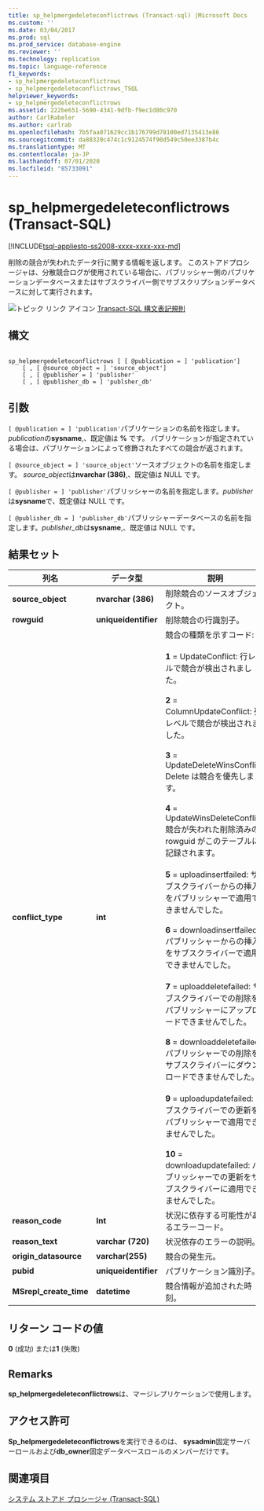```yaml
---
title: sp_helpmergedeleteconflictrows (Transact-sql) |Microsoft Docs
ms.custom: ''
ms.date: 03/04/2017
ms.prod: sql
ms.prod_service: database-engine
ms.reviewer: ''
ms.technology: replication
ms.topic: language-reference
f1_keywords:
- sp_helpmergedeleteconflictrows
- sp_helpmergedeleteconflictrows_TSQL
helpviewer_keywords:
- sp_helpmergedeleteconflictrows
ms.assetid: 222be651-5690-4341-9dfb-f9ec1d80c970
author: CarlRabeler
ms.author: carlrab
ms.openlocfilehash: 7b5faa071629cc1b176799d78100ed7135413e86
ms.sourcegitcommit: da88320c474c1c9124574f90d549c50ee3387b4c
ms.translationtype: MT
ms.contentlocale: ja-JP
ms.lasthandoff: 07/01/2020
ms.locfileid: "85733091"
---
```

# <a name="sp_helpmergedeleteconflictrows-transact-sql"></a>sp_helpmergedeleteconflictrows (Transact-SQL)
[!INCLUDE[tsql-appliesto-ss2008-xxxx-xxxx-xxx-md](../../includes/applies-to-version/sqlserver.md)]

  削除の競合が失われたデータ行に関する情報を返します。 このストアドプロシージャは、分散競合ログが使用されている場合に、パブリッシャー側のパブリケーションデータベースまたはサブスクライバー側でサブスクリプションデータベースに対して実行されます。  
  
 ![トピック リンク アイコン](../../database-engine/configure-windows/media/topic-link.gif "トピック リンク アイコン") [Transact-SQL 構文表記規則](../../t-sql/language-elements/transact-sql-syntax-conventions-transact-sql.md)  
  
## <a name="syntax"></a>構文  
  
```  
  
sp_helpmergedeleteconflictrows [ [ @publication = ] 'publication']  
    [ , [ @source_object = ] 'source_object']  
    [ , [ @publisher = ] 'publisher'  
    [ , [ @publisher_db = ] 'publsher_db'  
```  
  
## <a name="arguments"></a>引数  
`[ @publication = ] 'publication'`パブリケーションの名前を指定します。 *publication*の**sysname**,、既定値は **%** です。 パブリケーションが指定されている場合は、パブリケーションによって修飾されたすべての競合が返されます。  
  
`[ @source_object = ] 'source_object'`ソースオブジェクトの名前を指定します。 *source_object*は**nvarchar (386)**,、既定値は NULL です。  
  
`[ @publisher = ] 'publisher'`パブリッシャーの名前を指定します。*publisher*は**sysname**で、既定値は NULL です。  
  
`[ @publisher_db = ] 'publisher_db'`パブリッシャーデータベースの名前を指定します。*publisher_db*は**sysname**,、既定値は NULL です。  
  
## <a name="result-sets"></a>結果セット  
  
|列名|データ型|説明|  
|-----------------|---------------|-----------------|  
|**source_object**|**nvarchar (386)**|削除競合のソースオブジェクト。|  
|**rowguid**|**uniqueidentifier**|削除競合の行識別子。|  
|**conflict_type**|**int**|競合の種類を示すコード:<br /><br /> **1** = UpdateConflict: 行レベルで競合が検出されました。<br /><br /> **2** = ColumnUpdateConflict: 列レベルで競合が検出されました。<br /><br /> **3** = UpdateDeleteWinsConflict: Delete は競合を優先します。<br /><br /> **4** = UpdateWinsDeleteConflict: 競合が失われた削除済みの rowguid がこのテーブルに記録されます。<br /><br /> **5** = uploadinsertfailed: サブスクライバーからの挿入をパブリッシャーで適用できませんでした。<br /><br /> **6** = downloadinsertfailed: パブリッシャーからの挿入をサブスクライバーで適用できませんでした。<br /><br /> **7** = uploaddeletefailed: サブスクライバーでの削除をパブリッシャーにアップロードできませんでした。<br /><br /> **8** = downloaddeletefailed: パブリッシャーでの削除をサブスクライバーにダウンロードできませんでした。<br /><br /> **9** = uploadupdatefailed: サブスクライバーでの更新をパブリッシャーで適用できませんでした。<br /><br /> **10** = downloadupdatefailed: パブリッシャーでの更新をサブスクライバーに適用できませんでした。|  
|**reason_code**|**Int**|状況に依存する可能性があるエラーコード。|  
|**reason_text**|**varchar (720)**|状況依存のエラーの説明。|  
|**origin_datasource**|**varchar(255)**|競合の発生元。|  
|**pubid**|**uniqueidentifier**|パブリケーション識別子。|  
|**MSrepl_create_time**|**datetime**|競合情報が追加された時刻。|  
  
## <a name="return-code-values"></a>リターン コードの値  
 **0** (成功) または**1** (失敗)  
  
## <a name="remarks"></a>Remarks  
 **sp_helpmergedeleteconflictrows**は、マージレプリケーションで使用します。  
  
## <a name="permissions"></a>アクセス許可  
 **Sp_helpmergedeleteconflictrows**を実行できるのは、 **sysadmin**固定サーバーロールおよび**db_owner**固定データベースロールのメンバーだけです。  
  
## <a name="see-also"></a>関連項目  
 [システム ストアド プロシージャ &#40;Transact-SQL&#41;](../../relational-databases/system-stored-procedures/system-stored-procedures-transact-sql.md)  
  
  
